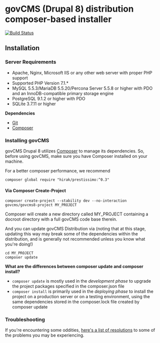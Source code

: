 # govCMS (Drupal 8) distribution composer-based installer

[![Build Status](https://travis-ci.org/govCMS/govCMS8-Project.svg?branch=1.x)](https://travis-ci.org/govCMS/govCMS8-Project)

## Installation

### Server Requirements

* Apache, Nginx, Microsoft IIS or any other web server with proper PHP support
* Supported PHP Version 7.1.*
* MySQL 5.5.3/MariaDB 5.5.20/Percona Server 5.5.8 or higher with PDO and an InnoDB-compatible primary storage engine
* PostgreSQL 9.1.2 or higher with PDO
* SQLite 3.7.11 or higher

**Dependencies**

* [Git](http://git-scm.com/)
* [Composer](https://getcomposer.org/)

### Installing govCMS

govCMS Drupal 8 utilizes [Composer](https://getcomposer.org/) to manage its dependencies. So, before using govCMS, make sure you have Composer installed on your machine.

For a better composer performance, we recommend

```
composer global require "hirak/prestissimo:^0.3"
```

#### Via Composer Create-Project

```
composer create-project --stability dev --no-interaction govcms/govcms8-project MY_PROJECT
```

Composer will create a new directory called MY_PROJECT containing a docroot directory with a full govCMS code base therein.

And you can update govCMS Distribution via (noting that at this stage, updating this way may break some of the dependencies within the distribution, and is generally not recommended unless you know what you're doing!)

```
cd MY_PROJECT
composer update
```

**What are the differences between composer update and composer install?**

* ```composer update``` is mostly used in the *development phase* to upgrade the project packages specified in the composer.json file
* ```composer install``` is primarily used in the *deploying phase* to install the project on a production server or on a testing environment, using the same dependencies stored in the composer.lock file created by composer update

### Troubleshooting

If you're encountering some oddities, [here's a list of resolutions](https://github.com/govCMS/govCMS8-core/wiki/Troubleshooting) to some of the problems you may be experiencing.
